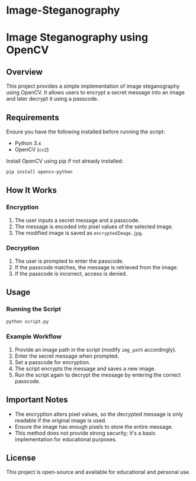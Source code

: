 # Image-Steganography
# Image Steganography using OpenCV

## Overview
This project provides a simple implementation of image steganography using OpenCV. It allows users to encrypt a secret message into an image and later decrypt it using a passcode.

## Requirements
Ensure you have the following installed before running the script:
- Python 3.x
- OpenCV (`cv2`)

Install OpenCV using pip if not already installed:
```sh
pip install opencv-python
```

## How It Works
### Encryption
1. The user inputs a secret message and a passcode.
2. The message is encoded into pixel values of the selected image.
3. The modified image is saved as `encryptedImage.jpg`.

### Decryption
1. The user is prompted to enter the passcode.
2. If the passcode matches, the message is retrieved from the image.
3. If the passcode is incorrect, access is denied.

## Usage
### Running the Script
```sh
python script.py
```

### Example Workflow
1. Provide an image path in the script (modify `img_path` accordingly).
2. Enter the secret message when prompted.
3. Set a passcode for encryption.
4. The script encrypts the message and saves a new image.
5. Run the script again to decrypt the message by entering the correct passcode.

## Important Notes
- The encryption alters pixel values, so the decrypted message is only readable if the original image is used.
- Ensure the image has enough pixels to store the entire message.
- This method does not provide strong security; it's a basic implementation for educational purposes.

## License
This project is open-source and available for educational and personal use.

